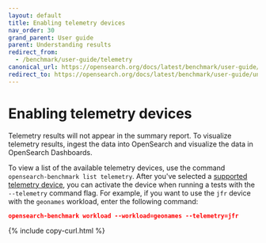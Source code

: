 ```yaml
---
layout: default
title: Enabling telemetry devices
nav_order: 30
grand_parent: User guide
parent: Understanding results
redirect_from: 
  - /benchmark/user-guide/telemetry
canonical_url: https://opensearch.org/docs/latest/benchmark/user-guide/understanding-results/telemetry/
redirect_to: https://opensearch.org/docs/latest/benchmark/user-guide/understanding-results/telemetry/
---
```


# Enabling telemetry devices

Telemetry results will not appear in the summary report. To visualize telemetry results, ingest the data into OpenSearch and visualize the data in OpenSearch Dashboards. 

To view a list of the available telemetry devices, use the command `opensearch-benchmark list telemetry`. After you've selected a [supported telemetry device]({{site.url}}{{site.baseurl}}/benchmark/reference/telemetry/), you can activate the device when running a tests with the `--telemetry` command flag. For example, if you want to use the `jfr` device with the `geonames` workload, enter the following command:

```json
opensearch-benchmark workload --workload=geonames --telemetry=jfr
```
{% include copy-curl.html %}

